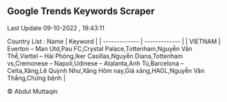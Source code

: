 

## Google Trends Keywords Scraper 
 
Last Update 09-10-2022 , 19:43:11

Country List :
 Name  | Keyword |
| ------------- | ------------- |
| VIETNAM | Everton – Man Utd,Pau FC,Crystal Palace,Tottenham,Nguyễn Văn Thể,Viettel – Hải Phòng,Iker Casillas,Nguyễn Diana,Tottenham vs,Cremonese – Napoli,Udinese – Atalanta,Anh Tú,Barcelona – Celta,Xăng,Lê Quỳnh Như,Xăng Hôm nay,Giá xăng,HAGL,Nguyễn Văn Thắng,Chứng bệnh |



© Abdul Muttaqin 
